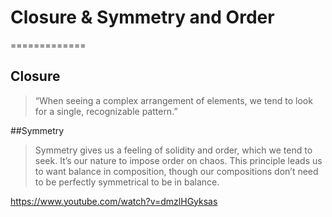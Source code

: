 # Closure & Symmetry and Order
=============

## Closure 
> “When seeing a complex arrangement of elements, we tend to look for a single, recognizable pattern.”



##Symmetry 
>Symmetry gives us a feeling of solidity and order, which we tend to seek. It’s our nature to impose order on chaos. This principle leads us to want balance in composition, though our compositions don’t need to be perfectly symmetrical to be in balance.

https://www.youtube.com/watch?v=dmzlHGyksas
